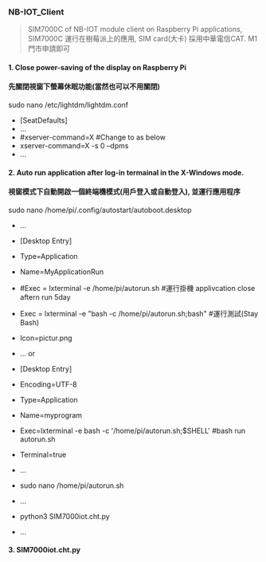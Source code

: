 ### NB-IOT_Client 

> SIM7000C of NB-IOT module client on Raspberry Pi applications, SIM7000C 運行在樹莓派上的應用, SIM card(大卡) 採用中華電信CAT. M1 門市申請即可

#### 1. Close power-saving of the display on Raspberry Pi
#### 先關閉視窗下螢幕休眠功能(當然也可以不用關閉)

sudo nano /etc/lightdm/lightdm.conf 
* [SeatDefaults]
* ...
* #xserver-command=X	    #Change to as below
* xserver-command=X -s 0 –dpms
* ...

#### 2. Auto run application after log-in termainal in the X-Windows mode.
#### 視窗模式下自動開啟一個終端機模式(用戶登入或自動登入), 並運行應用程序

sudo nano /home/pi/.config/autostart/autoboot.desktop 
* ...
* [Desktop Entry]
* Type=Application
* Name=MyApplicationRun
* #Exec = lxterminal -e /home/pi/autorun.sh               #運行掛機 applivcation close aftern run 5day 
* Exec = lxterminal -e "bash -c /home/pi/autorun.sh;bash" #運行測試(Stay Bash)
* Icon=pictur.png
* ...
or

* [Desktop Entry]
* Encoding=UTF-8
* Type=Application
* Name=myprogram
* Exec=lxterminal -e bash -c '/home/pi/autorun.sh;$SHELL' #bash run autorun.sh
* Terminal=true
* ...

* sudo nano /home/pi/autorun.sh
* ...
* python3 SIM7000iot.cht.py
* ...

#### 3. SIM7000iot.cht.py



